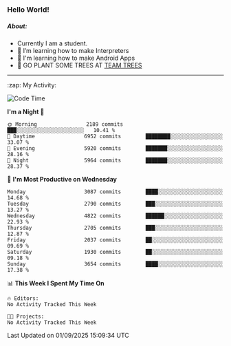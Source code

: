 ### Hello World!

##### About:
- Currently I am a student.
- 🌱 I’m learning how to make Interpreters
- 🌱 I'm learning how to make Android Apps
- 🌱 GO PLANT SOME TREES AT [TEAM TREES](https://teamtrees.org/)

---
  <summary>:zap: My Activity:</summary>
  
<!--START_SECTION:waka-->
![Code Time](http://img.shields.io/badge/Code%20Time-1%2C675%20hrs%2033%20mins-blue)

**I'm a Night 🦉** 

```text
🌞 Morning                2189 commits        ███░░░░░░░░░░░░░░░░░░░░░░   10.41 % 
🌆 Daytime                6952 commits        ████████░░░░░░░░░░░░░░░░░   33.07 % 
🌃 Evening                5920 commits        ███████░░░░░░░░░░░░░░░░░░   28.16 % 
🌙 Night                  5964 commits        ███████░░░░░░░░░░░░░░░░░░   28.37 % 
```
📅 **I'm Most Productive on Wednesday** 

```text
Monday                   3087 commits        ████░░░░░░░░░░░░░░░░░░░░░   14.68 % 
Tuesday                  2790 commits        ███░░░░░░░░░░░░░░░░░░░░░░   13.27 % 
Wednesday                4822 commits        ██████░░░░░░░░░░░░░░░░░░░   22.93 % 
Thursday                 2705 commits        ███░░░░░░░░░░░░░░░░░░░░░░   12.87 % 
Friday                   2037 commits        ██░░░░░░░░░░░░░░░░░░░░░░░   09.69 % 
Saturday                 1930 commits        ██░░░░░░░░░░░░░░░░░░░░░░░   09.18 % 
Sunday                   3654 commits        ████░░░░░░░░░░░░░░░░░░░░░   17.38 % 
```


📊 **This Week I Spent My Time On** 

```text
🔥 Editors: 
No Activity Tracked This Week

🐱‍💻 Projects: 
No Activity Tracked This Week
```


 Last Updated on 01/09/2025 15:09:34 UTC
<!--END_SECTION:waka-->

